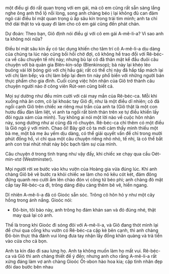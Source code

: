 một điều gì đó rất quan trọng với em gái, mà cô em cũng rất sẵn sàng lắng nghe ông anh thổ lộ nỗi lòng, song anh chàng béo ị lại không đủ can đảm ngỏ cái điều bí mật quan trọng ủ ấp sâu kín trong trái tim mình; anh ta chỉ thở dài thật to và quay đi làm cho cô em gái cũng đến phát chán.

Dự đoán: Theo bạn, Giô định nói điều gì với cô em gái A-mê-li-a? Vì sao anh ta không nói nữa?

Điều bí mật sâu kín ấy có tác dụng khiến cho tâm trí cô A-mê-li-a dịu dàng của chúng ta lúc nào cũng bồi hồi chờ đợi, cô không hề trao đổi với Rê-béc-ca về câu chuyện tế nhị này; nhưng bù lại cô đã thân mật kể đầu đuôi câu chuyện với bà quản gia Blên-kin-sốp (Blenkinsop); bà này lại khéo léo buông vài lời bóng gió với chị hầu gái; rất có thể chị này đã hấp tấp mách lại với chị làm bếp; và chị làm bếp lại đem tin này phổ biến với những người bán thực phẩm cho gia đình. Cuối cùng việc hôn nhân của Giô trở thành câu chuyện người nào ở công viên Rút-xen cũng biết cả.

Mọi sự dường như đều mỉm cười với cái may mắn của Rê-béc-ca. Mỗi khi xuống nhà ăn cơm, cô lại khoác tay Giô đi, như là một điều dĩ nhiên; cô đã ngồi cạnh Giô trên chiếc xe riêng mui trần của anh ta (Giô thật là một con hươu đầu đàn lắm liệt, vì anh ta ngồi rất bình thản trên xe tự điều khiển lấy đôi ngựa xám của mình). Tuy không ai nói một lời nào về cuộc hôn nhân này, song dường như ai cũng đã rõ chuyện. Rê-béc-ca chỉ thêm có một điều là Giô ngỏ ý với mình. Chao ôi! Bây giờ cô ta mới cảm thấy mình thiếu một bà mẹ, một bà mẹ âu yếm dịu dàng, có thể giải quyết vấn đề chỉ trong mười phút đồng hồ, vì chỉ qua một câu chuyện riêng nhỏ nhỏ, tế nhị, là có thể bắt anh con trai nhút nhát này bộc bạch tâm sự của mình.

Câu chuyện ở trong tình trạng như vậy đấy, khi chiếc xe chạy qua cầu Oét-min-xtơ (Westminster).

Mọi người rời xe bước vào khu vườn của Hoàng gia vừa đúng lúc. Khi anh chàng Giô bẽ vẽ bước ra khỏi chiếc xe làm cho nó kêu cót két, đám đông đứng quanh reo cười ầm lên chào đón vị công tử béo phì; anh chàng đỏ mặt cắp tay Rê-béc-ca đi, trông dáng điệu càng thêm bẽ vẽ, hiền ngang.

Dĩ nhiên A-mê-li-a đã có Gioóc sẵn sóc. Trông cô hôn hỏ y như một cây hồng trong ánh nắng. Gioóc nói:

- Đô-bin, tôi bảo này, anh trông họ đám khán san và đỏ đúng nhé, thật may quá lại có anh.

Thế là trong khi Gioóc đi sóng đôi với A-mê-li-a, và Giô đang thót mình lại để chui qua cổng khu vườn có Rê-béc-ca cặp kè bên cạnh, thì anh chàng Đô-bin thực thà đánh vui lòng đưa tay nhận lấy đồng khăn quàng và trả tiền vào cửa cho cả bọn.

Anh ta kín đáo đi sau lưng họ. Anh ta không muốn làm họ mất vui. Rê-béc-ca và Giô thì anh chàng thiết đế ý đến; nhưng anh cho rằng A-mê-li-a rất xứng đáng làm vợ anh chàng Gioóc Ốt-xbon hào hoa kia; cặp tình nhân đẹp đôi dao bước bên nhau